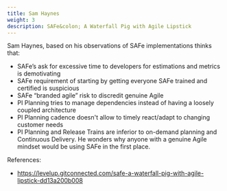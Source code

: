 ```yaml
---
title: Sam Haynes
weight: 3
description: SAFe&colon; A Waterfall Pig with Agile Lipstick
---
```


Sam Haynes, based on his observations of SAFe implementations thinks that:
- SAFe’s ask for excessive time to developers for estimations and metrics is demotivating
- SAFe requirement of starting by getting everyone SAFe trained and certified is suspicious
- SAFe “branded agile” risk to discredit genuine Agile
- PI Planning tries to manage dependencies instead of having a loosely coupled architecture
- PI Planning cadence doesn't allow to timely react/adapt to changing customer needs
- PI Planning and Release Trains are inferior to on-demand planning and Continuous Delivery.
He wonders why anyone with a genuine Agile mindset would be using SAFe in the first place.

References:
- https://levelup.gitconnected.com/safe-a-waterfall-pig-with-agile-lipstick-dd13a200b008 
